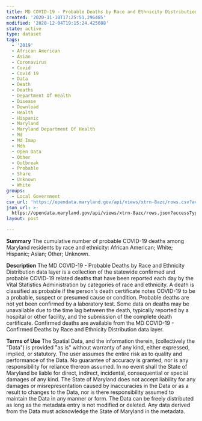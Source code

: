 ```yaml
---
title: MD COVID-19 - Probable Deaths by Race and Ethnicity Distribution
created: '2020-11-10T17:25:51.296485'
modified: '2020-12-04T19:15:24.425088'
state: active
type: dataset
tags:
  - '2019'
  - African American
  - Asian
  - Coronavirus
  - Covid
  - Covid 19
  - Data
  - Death
  - Deaths
  - Department Of Health
  - Disease
  - Download
  - Health
  - Hispanic
  - Maryland
  - Maryland Department Of Health
  - Md
  - Md Imap
  - Mdh
  - Open Data
  - Other
  - Outbreak
  - Probable
  - Share
  - Unknown
  - White
groups:
  - Local Government
csv_url: 'https://opendata.maryland.gov/api/views/xtrn-8azc/rows.csv?accessType=DOWNLOAD'
json_url: >-
  https://opendata.maryland.gov/api/views/xtrn-8azc/rows.json?accessType=DOWNLOAD
layout: post

---
```

<b>Summary</b>
The cumulative number of probable COVID-19 deaths among Maryland residents by race and ethnicity: African American; White; Hispanic; Asian; Other; Unknown.

<b>Description</b>
The MD COVID-19 - Probable Deaths by Race and Ethnicity Distribution data layer is a collection of the statewide confirmed and probable COVID-19 related deaths that have been reported each day by the Vital Statistics Administration by categories of race and ethnicity. A death is classified as probable if the person's death certificate notes COVID-19 to be a probable, suspect or presumed cause or condition. Probable deaths are not yet been confirmed by a laboratory test. Some data on deaths may be unavailable due to the time lag between the death, typically reported by a hospital or other facility, and the submission of the complete death certificate. Confirmed deaths are available from the MD COVID-19 - Confirmed Deaths by Race and Ethnicity Distribution data layer.

<b>Terms of Use</b>
The Spatial Data, and the information therein, (collectively the "Data") is provided "as is" without warranty of any kind, either expressed, implied, or statutory. The user assumes the entire risk as to quality and performance of the Data. No guarantee of accuracy is granted, nor is any responsibility for reliance thereon assumed. In no event shall the State of Maryland be liable for direct, indirect, incidental, consequential or special damages of any kind. The State of Maryland does not accept liability for any damages or misrepresentation caused by inaccuracies in the Data or as a result to changes to the Data, nor is there responsibility assumed to maintain the Data in any manner or form. The Data can be freely distributed as long as the metadata entry is not modified or deleted. Any data derived from the Data must acknowledge the State of Maryland in the metadata.
